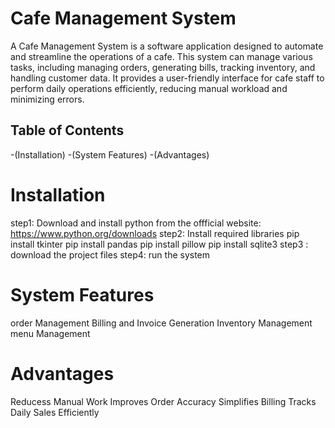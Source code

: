 # Cafe Management System 

A Cafe Management System is a software application designed to automate and streamline the operations of a cafe. This system can manage various tasks, including managing orders, generating bills, tracking inventory, and handling customer data. It provides a user-friendly interface for cafe staff to perform daily operations efficiently, reducing manual workload and minimizing errors.

## Table of Contents

-(Installation)
-(System Features)
-(Advantages)

 # Installation

step1: Download and install python from the offficial website:
     https://www.python.org/downloads
step2: Install required libraries
       pip install tkinter
       pip install pandas
       pip install pillow
       pip install sqlite3
step3 : download the project files 
step4: run the system

# System Features 

 order Management 
 Billing and Invoice Generation
 Inventory Management
 menu Management

 # Advantages

  Reducess Manual Work
  Improves Order Accuracy
  Simplifies Billing
  Tracks Daily Sales Efficiently

 
  
